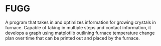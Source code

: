 # FUGG
A program that takes in and optimizes information for growing crystals in furnace. Capable of taking in multiple steps and contact information, it develops a graph using matplotlib outlining furnace temperature change plan over time that can be printed out and placed by the furnace.

